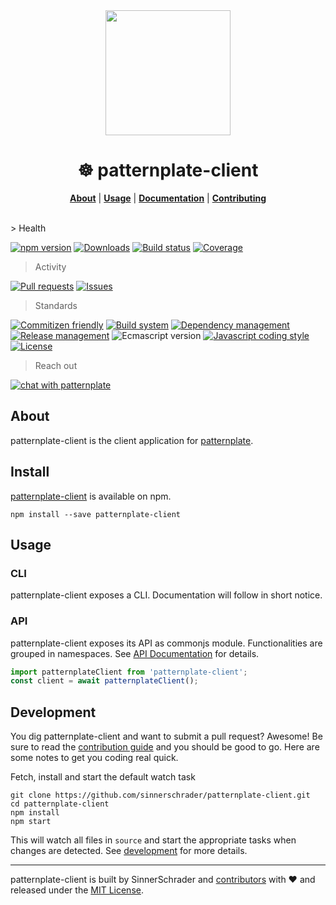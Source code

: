 <div align="center">
  <a href="https://github.com/sinnerschrader/patternplate">
    <img width="200" src="https://cdn.rawgit.com/sinnerschrader/patternplate-client/next/patternplate.svg" />
  </a>
</div>
<h1 align="center">☸ patternplate-client</h1>
<p align="center">
  <b><a href="#about">About</a></b> | <b><a href="#usage">Usage</a></b> | <b><a href="./documentation/readme.md">Documentation</a></b> | <b><a href="./contributing.md">Contributing</a></b>
</p>
<br />
> Health

[![npm version][npm-image]][npm-url] [![Downloads][npm-dl-image]][npm-url]
[![Build status][ci-image]][ci-url] [![Coverage][coverage-image]][coverage-url]

> Activity

[![Pull requests][pr-image]][pr-url] [![Issues][issue-image]][issue-url]

> Standards

[![Commitizen friendly][commitizen-image]][commitizen-url] [![Build system][buildsystem-image]][buildsystem-url] [![Dependency management][dependency-manager-image]][dependency-manager-url] [![Release management][release-manager-image]][release-manager-url]
![Ecmascript version][ecma-image] [![Javascript coding style][codestyle-image]][codestyle-url] [![License][license-image]][license-url]

> Reach out

[![chat with patternplate][gitter-image]][gitter-url]

## About
patternplate-client is the client application for [patternplate][patternplate-url].

## Install
[patternplate-client](npm-url) is available on npm.
```
npm install --save patternplate-client
```

## Usage
### CLI
patternplate-client exposes a CLI. Documentation will follow in short notice.

### API
patternplate-client exposes its API as commonjs module. Functionalities are grouped in namespaces.
See [API Documentation](./documentation/api.md) for details.

```js
import patternplateClient from 'patternplate-client';
const client = await patternplateClient();
```

## Development
You dig patternplate-client and want to submit a pull request? Awesome!
Be sure to read the [contribution guide](./contributing.md) and you should be good to go.
Here are some notes to get you coding real quick.

Fetch, install and start the default watch task
```
git clone https://github.com/sinnerschrader/patternplate-client.git
cd patternplate-client
npm install
npm start
```
This will watch all files in `source` and start the appropriate tasks when changes are detected.
See [development](./documentation/development.md) for more details.

---
patternplate-client is built by SinnerSchrader and [contributors](./documentation/contributors.md) with :heart:
and released under the [MIT License](./license.md).

[npm-url]: https://www.npmjs.org/package/patternplate-client
[npm-image]: https://img.shields.io/npm/v/patternplate-client.svg?style=flat-square
[npm-dl-image]: http://img.shields.io/npm/dm/patternplate-client.svg?style=flat-square

[ci-url]: https://travis-ci.org/sinnerschrader/patternplate-client
[ci-image]: https://img.shields.io/travis/sinnerschrader/patternplate-client.svg?style=flat-square
[coverage-url]: https://coveralls.io/r/sinnerschrader/patternplate-client
[coverage-image]: https://img.shields.io/coveralls/sinnerschrader/patternplate-client.svg?style=flat-square
[climate-url]: https://codeclimate.com/github/sinnerschrader/patternplate-client
[climate-image]: https://img.shields.io/codeclimate/github/sinnerschrader/patternplate-client.svg?style=flat-square

[pr-url]: http://issuestats.com/github/sinnerschrader/patternplate-client
[pr-image]: http://issuestats.com/github/sinnerschrader/patternplate-client/badge/pr?style=flat-square
[issue-url]: https://github.com/sinnerschrader/patternplate/issues
[issue-image]: http://issuestats.com/github/sinnerschrader/patternplate/badge/issue?style=flat-square

[buildsystem-image]: https://img.shields.io/badge/builds%20with-fly-3989c9.svg?style=flat-square
[buildsystem-url]: https://github.com/flyjs/fly
[dependency-manager-image]: https://img.shields.io/badge/tracks%20with-greenkeeper-3989c9.svg?style=flat-square
[dependency-manager-url]: https://github.com/greenkeeperio/greenkeeper
[release-manager-image]: https://img.shields.io/badge/releases%20with-semantic--release-3989c9.svg?style=flat-square
[release-manager-url]: https://github.com/semantic-release/semantic-release
[buildsystem-url]: https://github.com/flyjs/fly
[ecma-image]: https://img.shields.io/badge/babel%20stage-0-3989c9.svg?style=flat-square
[codestyle-url]: https://github.com/sindresorhus/xo
[codestyle-image]: https://img.shields.io/badge/code%20style-xo-3989c9.svg?style=flat-square
[license-url]: ./license.md
[license-image]: https://img.shields.io/badge/license-MIT-3989c9.svg?style=flat-square
[commitizen-url]: http://commitizen.github.io/cz-cli/
[commitizen-image]: https://img.shields.io/badge/commitizen-friendly-3989c9.svg?style=flat-square

[gitter-image]: https://img.shields.io/badge/gitter-join%20chat-3989c9.svg?style=flat-square
[gitter-url]: https://gitter.im/sinnerschrader/patternplate

[patternplate-url]: https://github.com/sinnerschrader/patternplate
